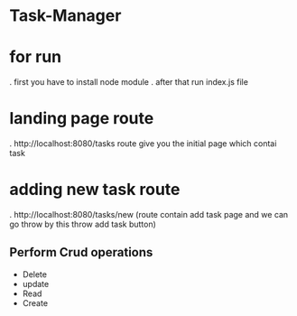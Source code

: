 # Task-Manager

# for run
. first you have to install node module 
. after that run index.js file

# landing page route
. http://localhost:8080/tasks route give you the initial page which contai task

# adding new task route
. http://localhost:8080/tasks/new (route contain add task page and we can go throw by this throw add task button)

## Perform Crud operations
- Delete
- update
- Read
- Create
